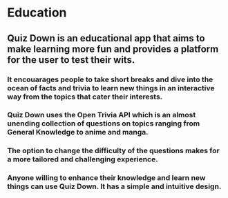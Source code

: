 # Education
## Quiz Down is an educational app that aims to make learning more fun and provides a platform for the user to test their wits.
### It encouarages people to take short breaks and dive into the ocean of facts and trivia to learn new things in an interactive way from the topics that cater their interests. 
### Quiz Down uses the Open Trivia API which is an almost unending collection of questions on topics ranging from General Knowledge to anime and manga. 
### The option to change the difficulty of the questions makes for a more tailored and challenging experience. 
### Anyone willing to enhance their knowledge and learn new things can use Quiz Down. It has a simple and intuitive design.



